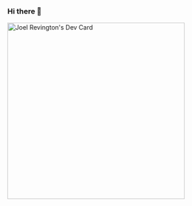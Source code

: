 ### Hi there 👋
<a href="https://app.daily.dev/joelrevington"><img src="https://api.daily.dev/devcards/096c1c0357ce464e914265c72068c1fe.png?r=6by" width="400" alt="Joel Revington's Dev Card"/></a>
<!--
**JoelRevington1305/JoelRevington1305** is a ✨ _special_ ✨ repository because its `README.md` (this file) appears on your GitHub profile.

Here are some ideas to get you started:

- 🔭 I’m currently working on ...
- 🌱 I’m currently learning ...
- 👯 I’m looking to collaborate on ...
- 🤔 I’m looking for help with ...
- 💬 Ask me about ...
- 📫 How to reach me: ...
- 😄 Pronouns: ...
- ⚡ Fun fact: ...
-->
